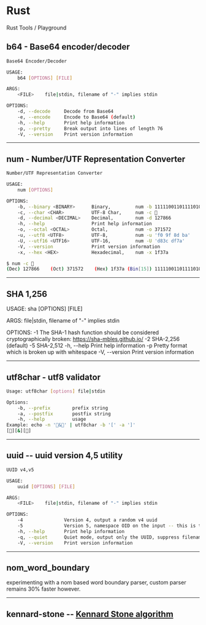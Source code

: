 # Rust
Rust Tools / Playground

## b64 - Base64 encoder/decoder

~~~sh
Base64 Encoder/Decoder

USAGE:
    b64 [OPTIONS] [FILE]

ARGS:
    <FILE>    file|stdin, filename of "-" implies stdin

OPTIONS:
    -d, --decode     Decode from Base64
    -e, --encode     Encode to Base64 (default)
    -h, --help       Print help information
    -p, --pretty     Break output into lines of length 76
    -V, --version    Print version information
~~~

---

## num - Number/UTF Representation Converter

~~~sh
Number/UTF Representation Converter

USAGE:
    num [OPTIONS]

OPTIONS:
    -b, --binary <BINARY>      Binary,         num -b 11111001101111010
    -c, --char <CHAR>          UTF-8 Char,     num -c 🍺
    -d, --decimal <DECIMAL>    Decimal,        num -d 127866
    -h, --help                 Print help information
    -o, --octal <OCTAL>        Octal,          num -o 371572
    -u, --utf8 <UTF8>          UTF-8,          num -u 'f0 9f 8d ba'
    -U, --utf16 <UTF16>        UTF-16,         num -U 'd83c df7a'
    -V, --version              Print version information
    -x, --hex <HEX>            Hexadecimal,    num -x 1f37a

$ num -c 🍺
(Dec) 127866	(Oct) 371572	(Hex) 1f37a	(Bin[15]) 11111001101111010	(UTF-8) f0 9f 8d ba	(UTF-16) d83c df7a	(UTF-8 Char) 🍺
~~~

---

## SHA 1,256

USAGE:
    sha [OPTIONS] [FILE]

ARGS:
    <FILE>    file|stdin, filename of "-" implies stdin

OPTIONS:
    -1               The SHA-1 hash function should be considered cryptographically broken:
                     https://sha-mbles.github.io/
    -2               SHA-2,256 (default)
    -5               SHA-2,512
    -h, --help       Print help information
    -p               Pretty format which is broken up with whitespace
    -V, --version    Print version information

---

## utf8char - utf8 validator

~~~sh
Usage: utf8char [options] file|stdin

Options:
    -b, --prefix        prefix string
    -a, --postfix       postfix string
    -h, --help          usage
Example: echo -n '🍺&🍕' | utf8char -b '[' -a ']'
[🍺][&][🍕]
~~~

---

## uuid -- uuid version 4,5 utility

~~~sh
UUID v4,v5

USAGE:
    uuid [OPTIONS] [FILE]

ARGS:
    <FILE>    file|stdin, filename of "-" implies stdin

OPTIONS:
    -4               Version 4, output a random v4 uuid
    -5               Version 5, namespace OID on the input -- this is the default
    -h, --help       Print help information
    -q, --quiet      Quiet mode, output only the UUID, suppress filename
    -V, --version    Print version information
~~~

---

## nom\_word\_boundary
experimenting with a nom based word boundary parser, custom parser remains 30% faster however.

---

## kennard-stone -- [Kennard Stone algorithm](http://wiki.eigenvector.com/index.php?title=Kennardstone)
